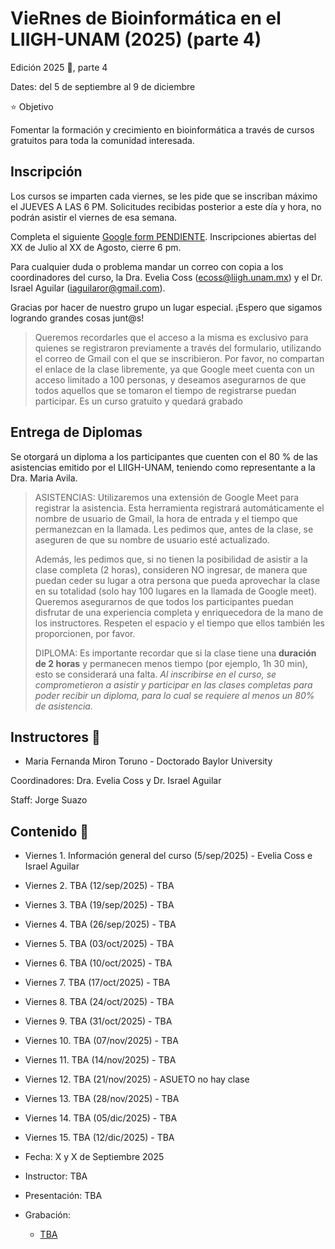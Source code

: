 # VieRnes de Bioinformática en el LIIGH-UNAM (2025) (parte 4)
Edición 2025 💜, parte 4

Dates:  del 5 de septiembre al 9 de diciembre

⭐ Objetivo

Fomentar la formación y crecimiento en bioinformática a través de cursos gratuitos para toda la comunidad interesada.

## Inscripción

Los cursos se imparten cada viernes, se les pide que se inscriban máximo el JUEVES A LAS 6 PM. Solicitudes recibidas posterior a este día y hora, no podrán asistir el viernes de esa semana.

Completa el siguiente [Google form PENDIENTE](XXXX). Inscripciones abiertas del XX de Julio al XX de Agosto, cierre 6 pm.

Para cualquier duda o problema mandar un correo con copia a los coordinadores del curso, la Dra. Evelia Coss (ecoss@liigh.unam.mx) y el Dr. Israel Aguilar (iaguilaror@gmail.com).

Gracias por hacer de nuestro grupo un lugar especial. ¡Espero que sigamos logrando grandes cosas junt@s!

> Queremos recordarles que el acceso a la misma es exclusivo para quienes se registraron previamente a través del formulario, utilizando el correo de Gmail con el que se inscribieron. Por favor, no compartan el enlace de la clase libremente, ya que Google meet cuenta con un acceso limitado a 100 personas, y deseamos asegurarnos de que todos aquellos que se tomaron el tiempo de registrarse puedan participar. Es un curso gratuito y quedará grabado

## Entrega de Diplomas

Se otorgará un diploma a los participantes que cuenten con el 80 % de las asistencias emitido por el LIIGH-UNAM, teniendo como representante a la Dra. Maria Avila.

> ASISTENCIAS: Utilizaremos una extensión de Google Meet para registrar la asistencia. Esta herramienta registrará automáticamente el nombre de usuario de Gmail, la hora de entrada y el tiempo que permanezcan en la llamada. Les pedimos que, antes de la clase, se aseguren de que su nombre de usuario esté actualizado.
> 
> Además, les pedimos que, si no tienen la posibilidad de asistir a la clase completa (2 horas), consideren NO ingresar, de manera que puedan ceder su lugar a otra persona que pueda aprovechar la clase en su totalidad (solo hay 100 lugares en la llamada de Google meet). Queremos asegurarnos de que todos los participantes puedan disfrutar de una experiencia completa y enriquecedora de la mano de los instructores. Respeten el espacio y el tiempo que ellos también les proporcionen, por favor.
> 
> DIPLOMA: Es importante recordar que si la clase tiene una **duración de 2 horas** y permanecen menos tiempo (por ejemplo, 1h 30 min), esto se considerará una falta. *Al inscribirse en el curso, se comprometieron a asistir y participar en las clases completas para poder recibir un diploma, para lo cual se requiere al menos un 80% de asistencia.*

## Instructores 👾

- Maria Fernanda Miron Toruno - Doctorado Baylor University

Coordinadores: Dra. Evelia Coss y Dr. Israel Aguilar

Staff:  Jorge Suazo

## Contenido 📌

- Viernes 1. Información general del curso (5/sep/2025) - Evelia Coss e Israel Aguilar 
- Viernes 2. TBA (12/sep/2025) - TBA
- Viernes 3. TBA (19/sep/2025) - TBA
- Viernes 4. TBA (26/sep/2025) - TBA
- Viernes 5. TBA (03/oct/2025) - TBA
- Viernes 6. TBA (10/oct/2025) - TBA
- Viernes 7. TBA (17/oct/2025) - TBA
- Viernes 8. TBA (24/oct/2025) - TBA
- Viernes 9. TBA (31/oct/2025) - TBA
- Viernes 10. TBA (07/nov/2025) - TBA
- Viernes 11. TBA (14/nov/2025) - TBA
- Viernes 12. TBA (21/nov/2025) - ASUETO no hay clase
- Viernes 13. TBA (28/nov/2025) - TBA
- Viernes 14. TBA (05/dic/2025) - TBA
- Viernes 15. TBA (12/dic/2025) - TBA

- Fecha: X y X de Septiembre 2025
- Instructor: TBA
- Presentación: TBA
- Grabación:
    + [TBA](TBA)

